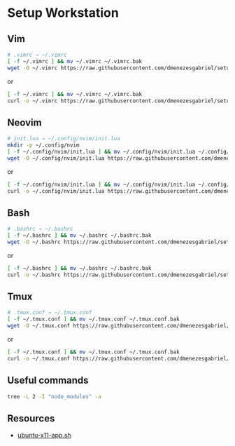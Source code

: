 # Setup Workstation

## Vim

```sh
# .vimrc → ~/.vimrc
[ -f ~/.vimrc ] && mv ~/.vimrc ~/.vimrc.bak
wget -O ~/.vimrc https://raw.githubusercontent.com/dmenezesgabriel/setup-workstation/master/vim/.vimrc
```

or

```sh
[ -f ~/.vimrc ] && mv ~/.vimrc ~/.vimrc.bak
curl -o ~/.vimrc https://raw.githubusercontent.com/dmenezesgabriel/setup-workstation/master/vim/.vimrc
```

## Neovim

```sh
# init.lua → ~/.config/nvim/init.lua
mkdir -p ~/.config/nvim
[ -f ~/.config/nvim/init.lua ] && mv ~/.config/nvim/init.lua ~/.config/nvim/init.lua.bak
wget -O ~/.config/nvim/init.lua https://raw.githubusercontent.com/dmenezesgabriel/setup-workstation/master/nvim/init.lua
```

or

```sh
[ -f ~/.config/nvim/init.lua ] && mv ~/.config/nvim/init.lua ~/.config/nvim/init.lua.bak
curl -o ~/.config/nvim/init.lua https://raw.githubusercontent.com/dmenezesgabriel/setup-workstation/master/nvim/init.lua
```

## Bash

```sh
# .bashrc → ~/.bashrc
[ -f ~/.bashrc ] && mv ~/.bashrc ~/.bashrc.bak
wget -O ~/.bashrc https://raw.githubusercontent.com/dmenezesgabriel/setup-workstation/master/bash/.bashrc
```

or

```sh
[ -f ~/.bashrc ] && mv ~/.bashrc ~/.bashrc.bak
curl -o ~/.bashrc https://raw.githubusercontent.com/dmenezesgabriel/setup-workstation/master/bash/.bashrc
```

## Tmux

```sh
# .tmux.conf → ~/.tmux.conf
[ -f ~/.tmux.conf ] && mv ~/.tmux.conf ~/.tmux.conf.bak
wget -O ~/.tmux.conf https://raw.githubusercontent.com/dmenezesgabriel/setup-workstation/master/tmux/.tmux.conf
```

or

```sh
[ -f ~/.tmux.conf ] && mv ~/.tmux.conf ~/.tmux.conf.bak
curl -o ~/.tmux.conf https://raw.githubusercontent.com/dmenezesgabriel/setup-workstation/master/tmux/.tmux.conf
```

## Useful commands

```sh
tree -L 2 -I "node_modules" -a
```

## Resources

- [ubuntu-x11-app.sh](https://github.com/01101010110/proot-distro-scripts/blob/main/ubuntu-x11-app.sh)
